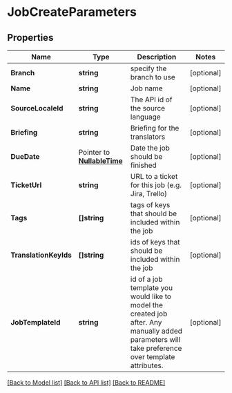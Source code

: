 # JobCreateParameters

## Properties

Name | Type | Description | Notes
------------ | ------------- | ------------- | -------------
**Branch** | **string** | specify the branch to use | [optional] 
**Name** | **string** | Job name | [optional] 
**SourceLocaleId** | **string** | The API id of the source language | [optional] 
**Briefing** | **string** | Briefing for the translators | [optional] 
**DueDate** | Pointer to [**NullableTime**](time.Time.md) | Date the job should be finished | [optional] 
**TicketUrl** | **string** | URL to a ticket for this job (e.g. Jira, Trello) | [optional] 
**Tags** | **[]string** | tags of keys that should be included within the job | [optional] 
**TranslationKeyIds** | **[]string** | ids of keys that should be included within the job | [optional] 
**JobTemplateId** | **string** | id of a job template you would like to model the created job after. Any manually added parameters will take preference over template attributes. | [optional] 

[[Back to Model list]](../README.md#documentation-for-models) [[Back to API list]](../README.md#documentation-for-api-endpoints) [[Back to README]](../README.md)


